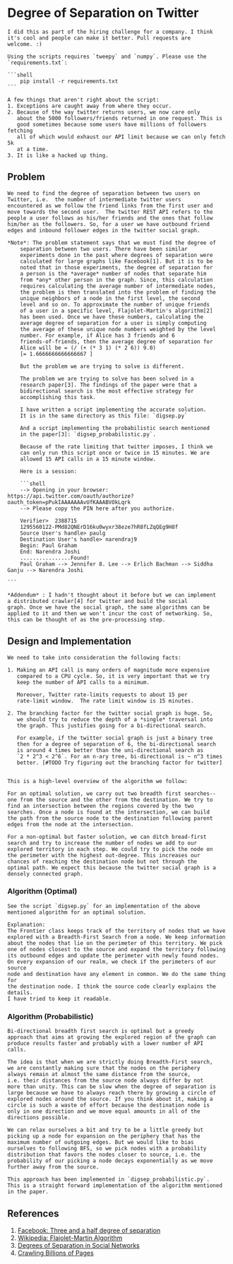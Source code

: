 # Degree of Separation on Twitter
    
    I did this as part of the hiring challenge for a company. I think
    it's cool and people can make it better. Pull requests are
    welcome. :)

    Using the scripts requires `tweepy` and `numpy`. Please use the
    `requirements.txt`:
    
    ```shell
        pip install -r requirements.txt 
    ```
    
    A few things that aren't right about the script:
    1. Exceptions are caught away from where they occur.
    2. Because of the way twitter returns users, we now care only
       about the 5000 followers/friends returned in one request. This is
       good sometimes because some users have millions of followers fetching
       all of which would exhaust our API limit because we can only fetch 5k
       at a time.
    3. It is like a hacked up thing. 
       
    
## Problem 

    We need to find the degree of separation between two users on
    Twitter, i.e.  the number of intermediate twitter users
    encountered as we follow the friend links from the first user and
    move towards the second user.  The twitter REST API refers to the
    people a user follows as his/her friends and the ones that follow
    him/her as the followers. So, for a user we have outbound friend
    edges and inbound follower edges in the twitter social graph.
    
    *Note*: The problem statement says that we must find the degree of
        separation between two users. There have been similar
        experiments done in the past where degrees of separation were
        calculated for large graphs like Facebook[1]. But it is to be
        noted that in those experiments, the degree of separation for
        a person is the *average* number of nodes that separate him
        from *any* other person in the graph. Since, this calculation
        requires calculating the average number of intermediate nodes,
        the problem is then translated into the problem of finding the
        unique neighbors of a node in the first level, the second
        level and so on. To approximate the number of unique friends
        of a user in a specific level, Flajolet-Martin's algorithm[2]
        has been used. Once we have these numbers, calculating the
        average degree of separation for a user is simply computing
        the average of these unique node numbers weighted by the level
        number. For example, if Alice has 3 friends and 6
        friends-of-friends, then the average degree of separation for
        Alice will be = (/ (+ (* 3 1) (* 2 6)) 9.0)
        [= 1.6666666666666667 ]
        
        But the problem we are trying to solve is different.
        
        The problem we are trying to solve has been solved in a
        research paper[3]. The findings of the paper were that a
        bidirectional search is the most effective strategy for
        accomplishing this task. 
        
        I have written a script implementing the accurate solution.
        It is in the same directory as this file: `digsep.py` 
        
        And a script implementing the probabilistic search mentioned
        in the paper[3]: `digsep_probabilistic.py`.
        
        Because of the rate limiting that twitter imposes, I think we
        can only run this script once or twice in 15 minutes. We are
        allowed 15 API calls in a 15 minute window.
        
        Here is a session:

        ```shell
        --> Opening in your browser: https://api.twitter.com/oauth/authorize?oauth_token=pPukIAAAAAAAvUfKAAABVOkLqrk
        --> Please copy the PIN here after you authorize.

        Verifier>  2388715
        1295560122-PMd82QNErD16ku0wyxr38eze7hR8fLZqQEg9H8f
        Source User's handle> paulg
        Destination User's handle> narendraj9
        Begin: Paul Graham
        End: Narendra Joshi
        ................Found!
        Paul Graham --> Jennifer 8. Lee --> Erlich Bachman --> Siddha Ganju --> Narendra Joshi

    ```
    
    *Addendum* : I hadn't thought about it before but we can implement
    a distributed crawler[4] for twitter and build the social
    graph. Once we have the social graph, the same algorithms can be
    applied to it and then we won't incur the cost of networking. So,
    this can be thought of as the pre-processing step. 
        
## Design and Implementation

    We need to take into consideration the following facts:
    
    1. Making an API call is many orders of magnitude more expensive
       compared to a CPU cycle. So, it is very important that we try
       keep the number of API calls to a minimum.
           
       Moreover, Twitter rate-limits requests to about 15 per
       rate-limit window.  The rate limit window is 15 minutes.
       
    2. The branching factor for the twitter social graph is huge. So,
       we should try to reduce the depth of a *single* traversal into
       the graph. This justifies going for a bi-directional search.
       
       For example, if the twitter social graph is just a binary tree
       then for a degree of separation of 6, the bi-directional search 
       is around 4 times better than the uni-directional search as
       `2 * 2^3 < 2^6`. For an n-ary tree, bi-directional is ~ n^3 times
       better. [#TODO Try figuring out the branching factor for twitter]
   

    This is a high-level overview of the algorithm we follow:

    For an optimal solution, we carry out two breadth first searches--
    one from the source and the other from the destination. We try to
    find an intersection between the regions covered by the two
    searches. Once a node is found at the intersection, we can build
    the path from the source node to the destination following parent
    edges from the node at the intersection.
    
    For a non-optimal but faster solution, we can ditch bread-first
    search and try to increase the number of nodes we add to our
    explored territory in each step. We could try to pick the node on
    the perimeter with the highest out-degree. This increases our
    chances of reaching the destination node but not through the
    optimal path. We expect this because the twitter social graph is a
    densely connected graph. 
   
### Algorithm (Optimal)

    See the script `digsep.py` for an implementation of the above 
    mentioned algorithm for an optimal solution. 
    
    Explanation:
    The Frontier class keeps track of the territory of nodes that we have
    explored with a Breadth-First Search from a node. We keep information
    about the nodes that lie on the perimeter of this territory. We pick
    one of nodes closest to the source and expand the territory following
    its outbound edges and update the perimeter with newly found nodes.
    On every expansion of our realm, we check if the perimeters of our source
    node and destination have any element in common. We do the same thing for
    the destination node. I think the source code clearly explains the details.
    I have tried to keep it readable.

### Algorithm (Probabilistic)
    
    Bi-directional breadth first search is optimal but a greedy
    approach that aims at growing the explored region of the graph can
    produce results faster and probably with a lower number of API
    calls.
    
    The idea is that when we are strictly doing Breadth-First search,
    we are constantly making sure that the nodes on the periphery
    always remain at almost the same distance from the source,
    i.e. their distances from the source node always differ by not
    more than unity. This can be slow when the degree of separation is
    large because we have to always reach there by growing a circle of
    explored nodes around the source. If you think about it, making a
    circle is such a waste of effort because the destination node is
    only in one direction and we move equal amounts in all of the
    directions possible.
    
    We can relax ourselves a bit and try to be a little greedy but
    picking up a node for expansion on the periphery that has the
    maximum number of outgoing edges. But we would like to bias
    ourselves to following BFS, so we pick nodes with a probability
    distribution that favors the nodes closer to source, i.e. the
    probability of our picking a node decays exponentially as we move
    further away from the source. 
    
    This approach has been implemented in `digsep_probabilistic.py`.
    This is a straight forward implementation of the algorithm mentioned
    in the paper.

## References

1. [Facebook: Three and a half degree of separation](https://research.facebook.com/blog/three-and-a-half-degrees-of-separation/)
2. [Wikipedia: Flajolet-Martin Algorithm](https://en.wikipedia.org/wiki/Flajolet%E2%80%93Martin_algorithm)
3. [Degrees of Separation in Social Networks](https://www.aaai.org/ocs/index.php/SOCS/SOCS11/paper/viewFile/4031/4352)   
4. [Crawling Billions of Pages](http://engineering.bloomreach.com/crawling-billions-of-pages-building-large-scale-crawling-cluster-part-1/)       
       

    
    

    
    
